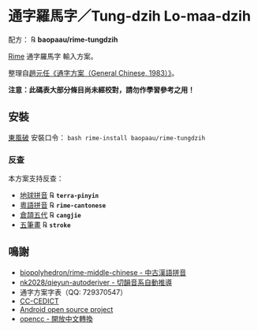 # 通字羅馬字／Tung-dzih Lo-maa-dzih

配方： ℞ **baopaau/rime-tungdzih**

[Rime](http://rime.im) 通字羅馬字 輸入方案。

整理自[趙元任《通字方案（General Chinese, 1983）》](https://en.m.wikipedia.org/wiki/General_Chinese)。

**注意：此碼表大部分條目尚未經校對，請勿作學習參考之用！**

## 安裝

[東風破](https://github.com/rime/plum) 安裝口令： `bash rime-install baopaau/rime-tungdzih`

### 反查
本方案支持反查：
  - [地球拼音](https://github.com/rime/rime-terra-pinyin) ℞ **`terra-pinyin`**
  - [粵語拼音](https://github.com/rime/rime-cantonese) ℞ **`rime-cantonese`**
  - [倉頡五代](https://github.com/rime/rime-cangjie) ℞ **`cangjie`**
  - [五筆畫](https://github.com/rime/rime-cantonese) ℞ **`stroke`**

## 鳴謝
* [biopolyhedron/rime-middle-chinese - 中古漢語拼音](https://github.com/biopolyhedron/rime-middle-chinese/)
* [nk2028/qieyun-autoderiver - 切韻音系自動推導](https://nk2028.shn.hk/qieyun-autoderiver/)
* 通字方案字表（QQ: 729370547）
* [CC-CEDICT](http://cc-cedict.org/)
* [Android open source project](http://android.git.kernel.org/?p=platform/packages/inputmethods/PinyinIME.git)
* [opencc - 開放中文轉換](http://code.google.com/p/opencc/)
